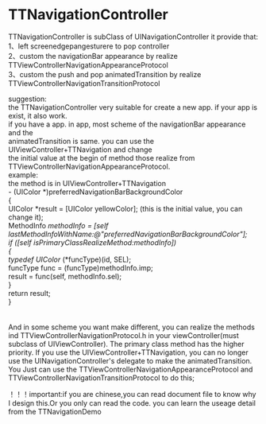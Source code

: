# TTNavigationController


 TTNavigationController is subClass of UINavigationController
 it provide that:<br/>
 1、left screenedgepangesturere to pop controller<br/>
 2、custom the navigationBar appearance by realize TTViewControllerNavigationAppearanceProtocol<br/>
 3、custom the push and pop animatedTransition by realize TTViewControllerNavigationTransitionProtocol<br/>

 suggestion:<br/>
 the TTNavigationController very suitable for create a new app. if your app is exist, it also work.<br/>
 if you have a app. in app, most scheme of the navigationBar appearance and the <br/>
 animatedTransition is same. you can use the UIViewController+TTNavigation and change<br/>
 the initial value at the begin of method those realize from TTViewControllerNavigationAppearanceProtocol.<br/>
 example: <br/>
 the method is in UIViewController+TTNavigation<br/>
 \- (UIColor *)preferredNavigationBarBackgroundColor<br/>
{<br/>
  UIColor *result = [UIColor yellowColor]; (this is the initial value, you can change it);<br/>
    MethodInfo *methodInfo = [self lastMethodInfoWithName:@"preferredNavigationBarBackgroundColor"];<br/>
    if ([self isPrimaryClassRealizeMethod:methodInfo])<br/>
    {<br/>
        typedef UIColor* (*funcType)(id, SEL);<br/>
        funcType func = (funcType)methodInfo.imp;<br/>
        result = func(self, methodInfo.sel);<br/>
    }<br/>
    return result;<br/>
}<br/>
<br/>
<br/>
 And in some scheme you want make different, you can realize the methods ind TTViewControllerNavigationProtocol.h
 in your viewController(must subclass of UIViewController). The primary class method has
 the higher priority.
 If you use the UIViewController+TTNavigation, you can no longer use the 
 UINavigationController's delegate to make the animatedTransition. You Just can use the
 TTViewControllerNavigationAppearanceProtocol and TTViewControllerNavigationTransitionProtocol to do this;

 ！！！important:if you are chinese,you can read document file to know why I design this.Or you only can read the code.
 you can learn the useage detail from the TTNavigationDemo

